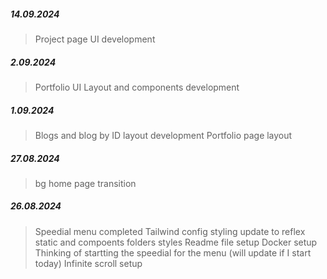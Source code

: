 ##### 14.09.2024

> Project page UI development

##### 2.09.2024

> Portfolio UI Layout and components development

##### 1.09.2024

> Blogs and blog by ID layout development
> Portfolio page layout

##### 27.08.2024

> bg home page transition

##### 26.08.2024

> Speedial menu completed
> Tailwind config styling update to reflex static and compoents folders styles
> Readme file setup
> Docker setup
> Thinking of startting the speedial for the menu (will update if I start today)
> Infinite scroll setup
